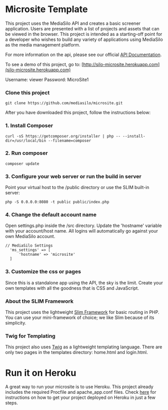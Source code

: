 # Microsite Template
This project uses the MediaSilo API and creates a basic screener application. Users are presented with a list of projects and assets that can be viewed in the browser. This project is intended as a starting-off point for a developer who wishes to build any variety of applications using MediaSilo as the media management platform. 

For more information on the api, please see our official [API Documentation](https://docs.mediasilo.com). 

To see a demo of this project, go to:
[http://silo-microsite.herokuapp.com](silo-microsite.herokuapp.com)

Username: viewer
Password: MicroSite1


### Clone this project
```
git clone https://github.com/mediasilo/microsite.git
```

After you have downloaded this project, follow the instructions below:

### 1. Install Composer
```
curl -sS https://getcomposer.org/installer | php -- --install-dir=/usr/local/bin --filename=composer
```

### 2. Run composer
```
composer update
```

### 3. Configure your web server or run the build in server
Point your virtual host to the /public directory or use the SLIM built-in server:
```
php -S 0.0.0.0:8080 -t public public/index.php
```

### 4. Change the default account name
Open settings.php inside the /src directory. Update the 'hostname' variable with your account/host name. All logins will automatically go against your own MediaSilo account.
```
// MediaSilo Settings
  'ms_settings' => [
      'hostname' => 'microsite'
  ]
```
### 3. Customize the css or pages
Since this is a standalone app using the API, the sky is the limit. Create your own templates with all the goodness that is CSS and JavaScript.

### About the SLIM Framework
This project uses the lightweight [Slim Framework](www.slimframework.com) for basic routing in PHP. You can use your mini-framework of choice; we like Slim because of its simplicity.

### Twig for Templating
This project also uses [Twig](http://twig.sensiolabs.org/) as a lightweight templating language. There are only two pages in the templates directory: home.html and login.html. 


# Run it on Heroku
A great way to run your microsite is to use Heroku. This project already includes the required Procfile and apache_app.conf files. Check [here](https://devcenter.heroku.com/articles/getting-started-with-php#introduction) for instructions on how to get your project deployed on Heroku in just a few steps.
